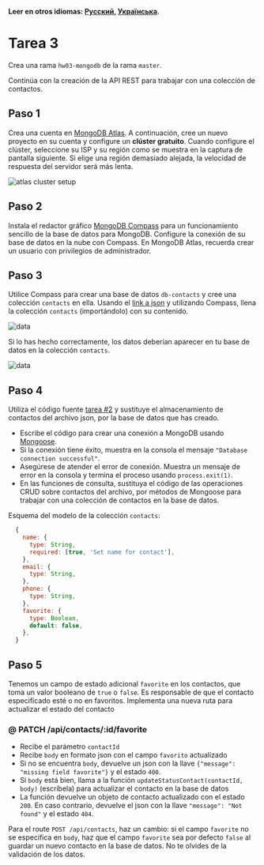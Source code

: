 **Leer en otros idiomas: [Русский](README.md), [Українська](README.ua.md).**

# Tarea 3

Crea una rama `hw03-mongodb` de la rama `master`.

Continúa con la creación de la API REST para trabajar con una colección de contactos.

## Paso 1

Crea una cuenta en [MongoDB Atlas](https://www.mongodb.com/cloud/atlas). A continuación, cree un nuevo proyecto en su cuenta y configure un **clúster gratuito**. Cuando configure el clúster, seleccione su ISP y su región como se muestra en la captura de pantalla siguiente. Si elige una región demasiado alejada, la velocidad de respuesta del servidor será más lenta.

![atlas cluster setup](./atlas-cluster.jpg)

## Paso 2

Instala el redactor gráfico [MongoDB Compass](https://www.mongodb.com/products/compass) para un funcionamiento sencillo de la base de datos para MongoDB. Configure la conexión de su base de datos en la nube con Compass. En MongoDB Atlas, recuerda crear un usuario con privilegios de administrador.

## Paso 3

Utilice Compass para crear una base de datos `db-contacts` y cree una colección `contacts` en ella. Usando el [link a json](./contacts.json) y utilizando Compass, llena la colección `contacts` (importándolo) con su contenido.

![data](./json-data.png)

Si lo has hecho correctamente, los datos deberían aparecer en tu base de datos en la colección `contacts`.

![data](./mongo-data.png)
## Paso 4

Utiliza el código fuente [tarea #2](../homework-02/README.md) y sustituye el almacenamiento de contactos del archivo json, por la base de datos que has creado.

- Escribe el código para crear una conexión a MongoDB usando [Mongoose](https://mongoosejs.com/).
- Si la conexión tiene éxito, muestra en la consola el mensaje `"Database connection successful"`.
- Asegúrese de atender el error de conexión. Muestra un mensaje de error en la consola y termina el proceso usando `process.exit(1)`.
- En las funciones de consulta, sustituya el código de las operaciones CRUD sobre contactos del archivo, por métodos de Mongoose para trabajar con una colección de contactos en la base de datos.

Esquema del modelo de la colección `contacts`:

```js
  {
    name: {
      type: String,
      required: [true, 'Set name for contact'],
    },
    email: {
      type: String,
    },
    phone: {
      type: String,
    },
    favorite: {
      type: Boolean,
      default: false,
    },
  }
```

## Paso 5

Tenemos un campo de estado adicional `favorite` en los contactos, que toma un valor booleano de `true` o `false`. Es responsable de que el contacto especificado esté o no en favoritos. Implementa una nueva ruta para actualizar el estado del contacto

### @ PATCH /api/contacts/:id/favorite

- Recibe el parámetro `contactId`
- Recibe `body` en formato json con el campo `favorito` actualizado
- Si no se encuentra `body`, devuelve un json con la llave `{"message": "missing field favorite"}` y el estado `400`.
- Si `body` está bien, llama a la función `updateStatusContact(contactId, body)` (escríbela) para actualizar el contacto en la base de datos
- La función devuelve un objeto de contacto actualizado con el estado `200`. En caso contrario, devuelve el json con la llave `"message": "Not found"` y el estado `404`.


Para el route `POST /api/contacts`, haz un cambio: si el campo `favorite` no se especifica en `body`, haz que el campo `favorite` sea por defecto `false` al guardar un nuevo contacto en la base de datos. No te olvides de la validación de los datos.

